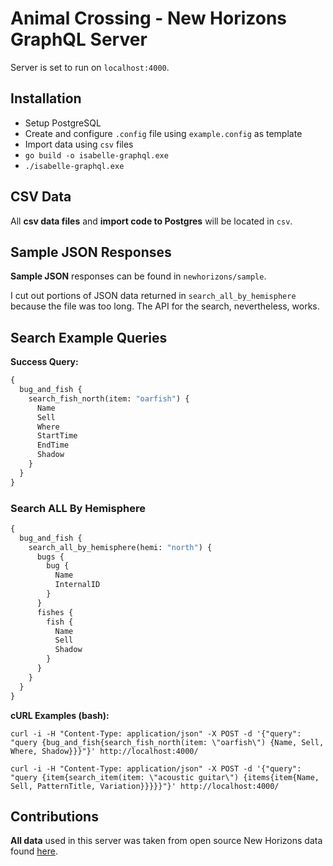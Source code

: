 # Animal Crossing - New Horizons GraphQL Server

Server is set to run on `localhost:4000`.

## Installation

* Setup PostgreSQL
* Create and configure `.config` file using `example.config` as template
* Import data using `csv` files
* `go build -o isabelle-graphql.exe`
* `./isabelle-graphql.exe`

## CSV Data

All **csv data files** and **import code to Postgres** will be located in `csv`.

## Sample JSON Responses

**Sample JSON** responses can be found in `newhorizons/sample`.

I cut out portions of JSON data returned in `search_all_by_hemisphere` because the file was too long. The API for the search, nevertheless, works.

## Search Example Queries

**Success Query:**

```graphql
{
  bug_and_fish {
    search_fish_north(item: "oarfish") {
      Name
      Sell
      Where
      StartTime
      EndTime
      Shadow
    }
  }
}
```

### Search ALL By Hemisphere

```graphql
{
  bug_and_fish {
    search_all_by_hemisphere(hemi: "north") {
      bugs {
        bug {
          Name
          InternalID
        }
      }
      fishes {
        fish {
          Name
          Sell
          Shadow
        }
      }
    }
  }
}
```

**cURL Examples (bash):**

`curl -i -H "Content-Type: application/json" -X POST -d '{"query": "query {bug_and_fish{search_fish_north(item: \"oarfish\") {Name, Sell, Where, Shadow}}}"}' http://localhost:4000/`

`curl -i -H "Content-Type: application/json" -X POST -d '{"query": "query {item{search_item(item: \"acoustic guitar\") {items{item{Name, Sell, PatternTitle, Variation}}}}}"}' http://localhost:4000/`

## Contributions

**All data** used in this server was taken from open source New Horizons data found [here](https://docs.google.com/spreadsheets/d/13d_LAJPlxMa_DubPTuirkIV4DERBMXbrWQsmSh8ReK4/).
